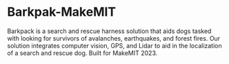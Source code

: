 # Barkpak-MakeMIT
Barkpack is a search and rescue harness solution that aids dogs tasked with looking for survivors of avalanches, earthquakes, and forest fires. Our solution integrates computer vision, GPS, and Lidar to aid in the localization of a search and rescue dog. Built for MakeMIT 2023.
